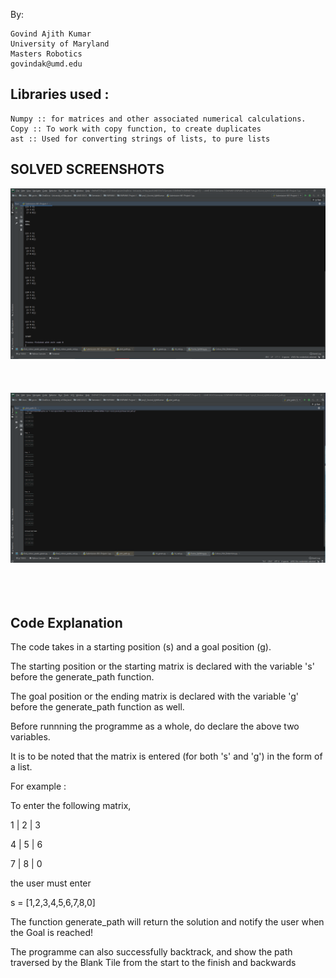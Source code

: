 
By: 

    Govind Ajith Kumar
    University of Maryland
    Masters Robotics
    govindak@umd.edu


Libraries used :
--
    Numpy :: for matrices and other associated numerical calculations. 
    Copy :: To work with copy function, to create duplicates
    ast :: Used for converting strings of lists, to pure lists

SOLVED SCREENSHOTS
--

![](Images/Solved_messages.PNG)<br/>
<br/>
<br/>
<br/>
![](Images/plot_path_image_correctness.PNG)<br/>
<br/>
<br/>
<br/>

Code Explanation
--

The code takes in a starting position (s) and a goal position (g).

The starting position or the starting matrix is declared with the variable 's' before the
generate_path function.

The goal position or the ending matrix is declared with the variable 'g' before the
generate_path function as well.

Before runnning the programme as a whole, do declare the above two variables.

It is to be noted that the matrix is entered (for both 's' and 'g') in the form of a list.

For example :

To enter the following matrix,

1 | 2 | 3

4 | 5 | 6

7 | 8 | 0  

the user must enter 

s = [1,2,3,4,5,6,7,8,0]

The function generate_path will return the solution and notify the user when the Goal is reached!

The programme can also successfully backtrack, and show the path traversed by the Blank Tile from 
the start to the finish and backwards



